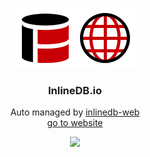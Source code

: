 <p align="center">
    <img alt="inlinedb" src="https://raw.githubusercontent.com/inlinedb/inlinedb-icons/master/idb-web.png">
</p>

<h3 align="center">
    InlineDB.io
</h3>

<p align="center">
    Auto managed by <a href="https://github.com/inlinedb/inlinedb-web">inlinedb-web</a>
    <br>
    <a href="https://inlinedb.github.io">go to website</a>
</p>

<p align="center">
    <a href="https://travis-ci.org/inlinedb/inlinedb-web"><img src="https://img.shields.io/travis/inlinedb/inlinedb-web.svg?label=deployment"></a>
</p>
